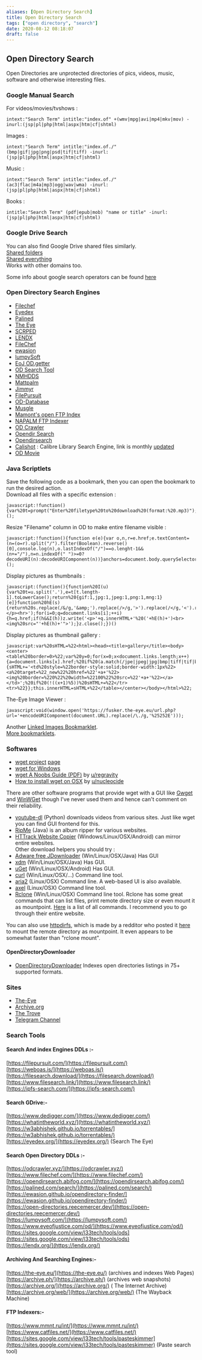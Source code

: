 ```yaml
---
aliases: [Open Directory Search]
title: Open Directory Search
tags: ["open directory", "search"]
date: 2020-08-12 08:18:07
draft: false
---
```


## Open Directory Search

Open Directories are unprotected directories of pics, videos, music, software and otherwise interesting files.

### Google Manual Search

For videos/movies/tvshows :

```
intext:"Search Term" intitle:"index.of" +(wmv|mpg|avi|mp4|mkv|mov) -inurl:(jsp|pl|php|html|aspx|htm|cf|shtml)
```

Images :

```
intext:"Search Term" intitle:"index.of./" (bmp|gif|jpg|png|psd|tif|tiff) -inurl:(jsp|pl|php|html|aspx|htm|cf|shtml)
```

Music :

```
intext:"Search Term" intitle:"index.of./" (ac3|flac|m4a|mp3|ogg|wav|wma) -inurl:(jsp|pl|php|html|aspx|htm|cf|shtml)
```

Books :

```
intitle:"Search Term" (pdf|epub|mob) "name or title" -inurl:(jsp|pl|php|html|aspx|htm|cf|shtml)
```

### Google Drive Search

You can also find Google Drive shared files similarly.  
[Shared folders](https://www.google.com/search?q=site%3Adrive.google.com+%2B%22drive%2Ffolders%22)  
[Shared everything](https://www.google.com/search?q=site%3Adrive.google.com)  
Works with other domains too.

Some info about google search operators can be found [here](https://web.archive.org/web/20180729112702/https://moz.com/learn/seo/search-operators)

### Open Directory Search Engines

- [Filechef](https://www.filechef.com/)
- [Eyedex](https://eyedex.org/)
- [Palined](https://palined.com/search/)
- [The Eye](https://cgs.the-eye.eu/)
- [SCRPED](https://scrped.com/)
- [LENDX](https://lendx.org/)
- [FileChef](https://www.filechef.com/)
- [ewasion](https://ewasion.github.io/opendirectory-finder/)
- [lumpySoft](https://lumpysoft.com/)
- [EoJ OD.getter](https://www.eyeofjustice.com/od/)
- [OD Search Tool](https://opendirsearch.abifog.com)
- [NMHDDS](https://doyou.needmorehdd.space)
- [Mattpalm](https://mattpalm.com/search/)
- [Jimmyr](https://www.jimmyr.com/mp3_search.php)
- [FilePursuit](https://filepursuit.com/)
- [OD-Database](https://od-db.the-eye.eu/)
- [Musgle](https://musgle.com/)
- [Mamont's open FTP Index](https://www.mmnt.net/)
- [NAPALM FTP Indexer](https://www.searchftps.net/)
- [OD Crawler](https://odcrawler.xyz/)
- [Opendir Search](https://opendirsearch.abifog.com/)
- [Opendirsearch](https://opendirsearch.abifog.com/)
- [Calishot](https://calishot-eng-1.herokuapp.com/index-eng/summary) : Calibre Library Search Engine, link is monthly [updated](https://old.reddit.com/r/opendirectories/search?q=calishot&restrict_sr=on&sort=relevance&t=all)
- [OD Movie](https://laundromat.github.io/odMovieSearch/?section=search)

### Java Scriptlets

Save the following code as a bookmark, then you can open the bookmark to run the desired action.  
Download all files with a specific extension :

```
javascript:!function(){var%20t=prompt("Enter%20filetype%20to%20download%20(format:%20.mp3)");if(null!==t)for(var%20e=document.querySelectorAll('[href$="'+t+'"]'),o=0;o<e.length;o++)e[o].setAttribute("download",""),e[o].click();else%20alert("No%20format")}();
```

Resize "Filename" column in OD to make entire filename visible :

```
javascript:!function(){function e(e){var o,n,r=e.href;e.textContent=(n=(o=r).split("/").filter(Boolean).reverse()[0],console.log(n),o.lastIndexOf("/")==o.lenght-1&&(n+="/"),n=n.indexOf(" ")>=0?decodeURI(n):decodeURIComponent(n))}anchors=document.body.querySelectorAll("a"),anchors=Array.from(anchors).slice(1),anchors.map(e)}();
```

Display pictures as thumbnails :

```
javascript:(function(){function%20I(u){var%20t=u.split('.'),e=t[t.length-1].toLowerCase();return%20{gif:1,jpg:1,jpeg:1,png:1,mng:1}[e]}function%20hE(s){return%20s.replace(/&/g,'&amp;').replace(/>/g,'>').replace(/</g,'<').replace(/"/g,'&quot;');}var%20q,h,i,z=open().document;z.write('<p>Images%20linked%20to%20by%20'+hE(location.href)+':</p><hr>');for(i=0;q=document.links[i];++i){h=q.href;if(h&&I(h))z.write('<p>'+q.innerHTML+'%20('+hE(h)+')<br><img%20src="'+hE(h)+'">');}z.close();})()
```

Display pictures as thumbnail gallery :

```
javascript:var%20sHTML=%22<html><head><title>gallery</title><body><center><table%20border=0>%22;var%20y=0;for(x=0;x<document.links.length;x++){a=document.links[x].href;%20if%20(a.match(/jpe|jpeg|jpg|bmp|tiff|tif|bmp|gif|png/i)){sHTML+='<td%20style=%22border-style:solid;border-width:1px%22><a%20target=%22_new%22%20href=%22'+a+'%22><img%20border=%220%22%20width=%22100%22%20src=%22'+a+'%22></a></td>';%20if%20(!((x+1)%5))%20sHTML+=%22</tr><tr>%22}};this.innerHTML=sHTML+%22</table></center></body></html>%22;
```

The-Eye Image Viewer :

```
javascript:void(window.open('https://fusker.the-eye.eu/url.php?url='+encodeURIComponent(document.URL).replace(/\./g,'%25252E')));
```

Another [Linked Images Bookmarklet](https://web.archive.org/web/20180803113222/https://fuseki.net/home/linked-images-bookmarklet.html).  
[More bookmarklets](https://www.squarefree.com/bookmarklets/).

### Softwares

- [wget project](https://www.gnu.org/software/wget/) [page](https://www.gnu.org/software/wget/)
- [wget for Windows](https://eternallybored.org/misc/wget/)
- [wget A Noobs Guide (PDF)](https://chris.partridge.tech/data/wget-noobs.pdf) by [u/regravity](https://old.reddit.com/u/regravity)
- [How to install wget on OSX](https://thomashunter.name/blog/install-wget-on-os-x-lion/) by [u/nucleocide](https://old.reddit.com/u/nucleocide)

There are other software programs that provide wget with a GUI like [Gwget](https://projects-old.gnome.org/gwget/) and [WinWGet](https://winwget.sourceforge.net/) though I've never used them and hence can't comment on their reliability.

- [youtube-dl](https://github.com/rg3/youtube-dl) (Python) downloads videos from various sites. Just like wget you can find GUI frontend for this.
- [RipMe](https://github.com/RipMeApp/ripme) (Java) is an album ripper for various websites.
- [HTTrack Website Copier](https://www.httrack.com/) (Windows/Linux/OSX/Android) can mirror entire websites.  
Other download helpers you should try :
- [Adware free JDownloader](https://board.jdownloader.org/showthread.php?t=54725) (Win/Linux/OSX/Java) Has GUI
- [xdm](https://xdman.sourceforge.net/) (Win/Linux/OSX/Java) Has GUI.
- [uGet](https://ugetdm.com/) (Win/Linux/OSX/Android) Has GUI.
- [curl](https://curl.haxx.se/) (Win/Linux/OSX/...) Command line tool.
- [aria2](https://aria2.github.io/) (Linux/OSX) Command line. A web-based UI is also available.
- [axel](https://github.com/axel-download-accelerator/axel) (Linux/OSX) Command line tool.
- [Rclone](https://rclone.org/) (Win/Linux/OSX) Command line tool. Rclone has some great commands that can list files, print remote directory size or even mount it as mountpoint. [Here](https://rclone.org/commands/) is a list of all commands. I recommend you to go through their entire website.

You can also use [httpdirfs](https://github.com/fangfufu/httpdirfs/), which is made by a redditor who posted it [here](https://www.reddit.com/r/opendirectories/comments/913ojc/i_wrote_a_fuse_filesystem_that_allows_you_to/?utm_content=comments&utm_medium=user&utm_source=reddit&utm_name=frontpage) to mount the remote directory as mountpoint. It even appears to be somewhat faster than "rclone mount".

#### OpenDirectoryDownloader

- [OpenDirectoryDownloader](https://github.com/KoalaBear84/OpenDirectoryDownloader) Indexes open directories listings in 75+ supported formats.

### Sites

- [The-Eye](https://the-eye.eu/)
- [Archive.org](https://archive.org)
- [The Trove](https://thetrove.net)
- [Telegram Channel](https://t.me/r_OpenDirectories)

### Search Tools

#### Search And index Engines DDLs :-

[https://filepursuit.com/](https://filepursuit.com/)  
[https://weboas.is/](https://weboas.is/)  
[https://filesearch.download/](https://filesearch.download/)  
[https://www.filesearch.link/](https://www.filesearch.link/)  
[https://ipfs-search.com/](https://ipfs-search.com/)

#### Search GDrive:-

[https://www.dedigger.com/](https://www.dedigger.com/)  
[https://whatintheworld.xyz/](https://whatintheworld.xyz/)  
[https://w3abhishek.github.io/torrentables/](https://w3abhishek.github.io/torrentables/)  
[https://eyedex.org/](https://eyedex.org/) (Search The Eye)

#### Search Open Directory DDLs :-

[https://odcrawler.xyz/](https://odcrawler.xyz/)  
[https://www.filechef.com/](https://www.filechef.com/)  
[https://opendirsearch.abifog.com/](https://opendirsearch.abifog.com/)  
[https://palined.com/search/](https://palined.com/search/)  
[https://ewasion.github.io/opendirectory-finder/](https://ewasion.github.io/opendirectory-finder/)  
[https://open-directories.reecemercer.dev/](https://open-directories.reecemercer.dev/)  
[https://lumpysoft.com/](https://lumpysoft.com/)  
[https://www.eyeofjustice.com/od/](https://www.eyeofjustice.com/od/)  
[https://sites.google.com/view/l33tech/tools/ods](https://sites.google.com/view/l33tech/tools/ods)  
[https://lendx.org/](https://lendx.org/)

#### Archiving And Searching Engines:-

[https://the-eye.eu/](https://the-eye.eu/) (archives and indexes Web Pages)  
[https://archive.ph/](https://archive.ph/) (archives web snapshots)  
[https://archive.org/](https://archive.org/) ( The Internet Archive)  
[https://archive.org/web/](https://archive.org/web/) (The Wayback Machine)

#### FTP Indexers:-

[https://www.mmnt.ru/int/](https://www.mmnt.ru/int/)  
[https://www.catfiles.net/](https://www.catfiles.net/)  
[https://sites.google.com/view/l33tech/tools/pasteskimmer](https://sites.google.com/view/l33tech/tools/pasteskimmer) (Paste search tool)
